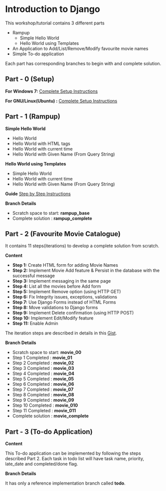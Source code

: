 Introduction to Django
=============================
 
This workshop/tutorial contains 3 different parts

  - Rampup
     - Simple Hello World 
     - Hello World using Templates
  - An Application to Add/List/Remove/Modify favourite movie names
  - Simple To-do application

Each part has corresponding branches to begin with and complete solution.

Part - 0   (Setup)
----
**For Windows 7:**
[Complete Setup Instructions](http://bit.ly/pycon-gswd-windows-setup)

**For GNU/Linux(Ubuntu) :**
[Complete Setup Instructions](http://bit.ly/pycon-gswd-linux-setup)

Part - 1   (Rampup)
---------
**Simple Hello World**
 - Hello World
 - Hello World with HTML tags
 - Hello World with current time
 - Hello World with Given Name (From Query String)

**Hello World using Templates**
 - Simple Hello World
 - Hello World with current time
 - Hello World with Given Name (From Query String)

**Guide**
[Step by Step Instructions](http://bit.ly/pycon-gswd-rampup)

**Branch Details**
 - Scratch space to start: **rampup_base**
 - Complete solution :     **rampup_complete**


Part - 2   (Favourite Movie Catalogue)
----------
It contains 11 steps(iterations) to develop a complete solution from scratch.

**Content**
 - **Step 1:** Create HTML form for adding Movie Names 
 - **Step 2:** Implement Movie Add feature & Persist in the database with the successful message
 - **Step 3:** Implement messaging in the same page
 - **Step 4:** List all the movies  before Add form
 - **Step 5:** Implement Remove option (using HTTP GET) 
 - **Step 6:** Fix Integrity issues, exceptions, validations
 - **Step 7:** Use Django Forms instead of HTML Forms
 - **Step 8:** Move  validations to Django forms
 - **Step 9:** Implement Delete confirmation (using HTTP POST)
 - **Step 10:** Implement Edit/Modify feature
 - **Step 11:** Enable Admin

 The iteration steps are described in details in this [Gist](http://bit.ly/pycon-gswd-movie-app).

**Branch Details**
 - Scratch space to start: **movie_00**
 - Step 1 Completed :      **movie_01**
 - Step 2 Completed :      **movie_02**
 - Step 3 Completed :      **movie_03**
 - Step 4 Completed :      **movie_04**
 - Step 5 Completed :      **movie_05**
 - Step 6 Completed :      **movie_06**
 - Step 7 Completed :      **movie_07**
 - Step 8 Completed :      **movie_08**
 - Step 9 Completed :      **movie_09**
 - Step 10 Completed :     **movie_010**
 - Step 11 Completed :     **movie_011**
 - Complete solution :     **movie_complete**

Part - 3   (To-do Application)
---------
**Content**

This To-do application can be implemented by following the steps described Part 2. Each task in todo list will have task name, priority, late_date and completed/done flag.

**Branch Details**

It has only a reference implementation branch called **todo**.

    
